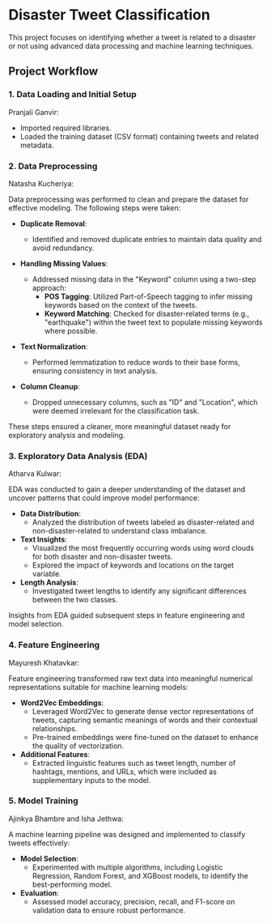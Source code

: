 # Disaster Tweet Classification  

This project focuses on identifying whether a tweet is related to a disaster or not using advanced data processing and machine learning techniques.  

## Project Workflow  

### 1. Data Loading and Initial Setup  
Pranjali Ganvir:  
  - Imported required libraries.  
  - Loaded the training dataset (CSV format) containing tweets and related metadata.  

### 2. Data Preprocessing  
Natasha Kucheriya:

Data preprocessing was performed to clean and prepare the dataset for effective modeling. The following steps were taken:  

- **Duplicate Removal**:  
  - Identified and removed duplicate entries to maintain data quality and avoid redundancy.  

- **Handling Missing Values**:  
  - Addressed missing data in the "Keyword" column using a two-step approach:  
    - **POS Tagging**: Utilized Part-of-Speech tagging to infer missing keywords based on the context of the tweets.  
    - **Keyword Matching**: Checked for disaster-related terms (e.g., "earthquake") within the tweet text to populate missing keywords where possible.  

- **Text Normalization**:  
  - Performed lemmatization to reduce words to their base forms, ensuring consistency in text analysis.  

- **Column Cleanup**:  
  - Dropped unnecessary columns, such as "ID" and "Location", which were deemed irrelevant for the classification task.  

These steps ensured a cleaner, more meaningful dataset ready for exploratory analysis and modeling.  

### 3. Exploratory Data Analysis (EDA)
Atharva Kulwar:

EDA was conducted to gain a deeper understanding of the dataset and uncover patterns that could improve model performance:  
- **Data Distribution**:  
  - Analyzed the distribution of tweets labeled as disaster-related and non-disaster-related to understand class imbalance.  
- **Text Insights**:  
  - Visualized the most frequently occurring words using word clouds for both disaster and non-disaster tweets.  
  - Explored the impact of keywords and locations on the target variable.  
- **Length Analysis**:  
  - Investigated tweet lengths to identify any significant differences between the two classes.  

Insights from EDA guided subsequent steps in feature engineering and model selection.  

### 4. Feature Engineering  
Mayuresh Khatavkar:

Feature engineering transformed raw text data into meaningful numerical representations suitable for machine learning models:  
- **Word2Vec Embeddings**:  
  - Leveraged Word2Vec to generate dense vector representations of tweets, capturing semantic meanings of words and their contextual relationships.  
  - Pre-trained embeddings were fine-tuned on the dataset to enhance the quality of vectorization.  
- **Additional Features**:  
  - Extracted linguistic features such as tweet length, number of hashtags, mentions, and URLs, which were included as supplementary inputs to the model.  

### 5. Model Training
Ajinkya Bhambre and Isha Jethwa:

A machine learning pipeline was designed and implemented to classify tweets effectively:  
- **Model Selection**:  
  - Experimented with multiple algorithms, including Logistic Regression, Random Forest, and XGBoost models, to identify the best-performing model.  
- **Evaluation**:  
  - Assessed model accuracy, precision, recall, and F1-score on validation data to ensure robust performance.  

